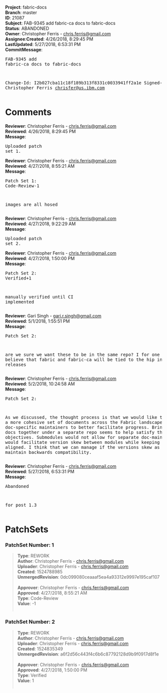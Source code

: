 <strong>Project</strong>: fabric-docs</br><strong>Branch</strong>: master<br><strong>ID</strong>: 21087<br><strong>Subject</strong>: FAB-9345 add fabric-ca docs to fabric-docs<br><strong>Status</strong>: ABANDONED<br><strong>Owner</strong>: Christopher Ferris - chris.ferris@gmail.com<br><strong>Assignee</strong>:<strong>Created</strong>: 4/26/2018, 8:29:45 PM<br><strong>LastUpdated</strong>: 5/27/2018, 6:53:31 PM<br><strong>CommitMessage</strong>:<br><pre>FAB-9345 add fabric-ca docs to fabric-docs

Change-Id: I2b027cba11c18f189b313f8331c0033941ff2a1e
Signed-off-by: Christopher Ferris <chrisfer@us.ibm.com>
</pre><h1>Comments</h1><strong>Reviewer</strong>: Christopher Ferris - chris.ferris@gmail.com<br><strong>Reviewed</strong>: 4/26/2018, 8:29:45 PM<br><strong>Message</strong>: <pre>Uploaded patch set 1.</pre><strong>Reviewer</strong>: Christopher Ferris - chris.ferris@gmail.com<br><strong>Reviewed</strong>: 4/27/2018, 8:55:21 AM<br><strong>Message</strong>: <pre>Patch Set 1: Code-Review-1

images are all hosed</pre><strong>Reviewer</strong>: Christopher Ferris - chris.ferris@gmail.com<br><strong>Reviewed</strong>: 4/27/2018, 9:22:29 AM<br><strong>Message</strong>: <pre>Uploaded patch set 2.</pre><strong>Reviewer</strong>: Christopher Ferris - chris.ferris@gmail.com<br><strong>Reviewed</strong>: 4/27/2018, 1:50:00 PM<br><strong>Message</strong>: <pre>Patch Set 2: Verified+1

manually verified until CI implemented</pre><strong>Reviewer</strong>: Gari Singh - gari.r.singh@gmail.com<br><strong>Reviewed</strong>: 5/1/2018, 1:55:51 PM<br><strong>Message</strong>: <pre>Patch Set 2:

are we sure we want these to be in the same repo?  I for one do not believe that fabric and fabric-ca will be tied to the hip in terms of releases</pre><strong>Reviewer</strong>: Christopher Ferris - chris.ferris@gmail.com<br><strong>Reviewed</strong>: 5/2/2018, 10:24:58 AM<br><strong>Message</strong>: <pre>Patch Set 2:

As we discussed, the thought process is that we would like to a) have a more cohesive set of documents across the Fabric landscape b) enable doc-specific maintainers to better facilitate progress. Bringing the docs together under a separate repo seems to help satisfy those objectives. Submodules would not allow for separate doc-maintainers, but would facilitate version skew between modules while keeping the docs aligned. I think that we can manage if the versions skew as long as we maintain backwards compatibility.</pre><strong>Reviewer</strong>: Christopher Ferris - chris.ferris@gmail.com<br><strong>Reviewed</strong>: 5/27/2018, 6:53:31 PM<br><strong>Message</strong>: <pre>Abandoned

for post 1.3</pre><h1>PatchSets</h1><h3>PatchSet Number: 1</h3><blockquote><strong>Type</strong>: REWORK<br><strong>Author</strong>: Christopher Ferris - chris.ferris@gmail.com<br><strong>Uploader</strong>: Christopher Ferris - chris.ferris@gmail.com<br><strong>Created</strong>: 1524788985<br><strong>UnmergedRevision</strong>: 0dc099080ceaaaf5ea4a93312e9997e195caf107<br><br><strong>Approver</strong>: Christopher Ferris - chris.ferris@gmail.com<br><strong>Approved</strong>: 4/27/2018, 8:55:21 AM<br><strong>Type</strong>: Code-Review<br><strong>Value</strong>: -1<br><br></blockquote><h3>PatchSet Number: 2</h3><blockquote><strong>Type</strong>: REWORK<br><strong>Author</strong>: Christopher Ferris - chris.ferris@gmail.com<br><strong>Uploader</strong>: Christopher Ferris - chris.ferris@gmail.com<br><strong>Created</strong>: 1524835349<br><strong>UnmergedRevision</strong>: a6f2d56c443f4c6b6c87792128d9b9f0917d8f1e<br><br><strong>Approver</strong>: Christopher Ferris - chris.ferris@gmail.com<br><strong>Approved</strong>: 4/27/2018, 1:50:00 PM<br><strong>Type</strong>: Verified<br><strong>Value</strong>: 1<br><br></blockquote>